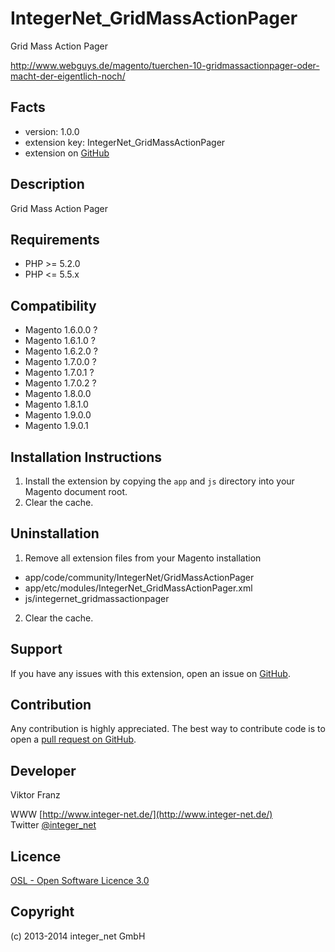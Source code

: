IntegerNet_GridMassActionPager
==============================

Grid Mass Action Pager

http://www.webguys.de/magento/tuerchen-10-gridmassactionpager-oder-macht-der-eigentlich-noch/

Facts
-----
- version: 1.0.0
- extension key: IntegerNet_GridMassActionPager
- extension on [GitHub](https://github.com/integer-net/IntegerNet_GridMassActionPager)

Description
-----------
Grid Mass Action Pager

Requirements
------------
- PHP >= 5.2.0
- PHP <= 5.5.x

Compatibility
-------------
- Magento 1.6.0.0 ?
- Magento 1.6.1.0 ?
- Magento 1.6.2.0 ?
- Magento 1.7.0.0 ?
- Magento 1.7.0.1 ?
- Magento 1.7.0.2 ?
- Magento 1.8.0.0
- Magento 1.8.1.0
- Magento 1.9.0.0
- Magento 1.9.0.1

Installation Instructions
-------------------------
1. Install the extension by copying the `app` and `js` directory into your Magento document root.
2. Clear the cache.

Uninstallation
--------------
1. Remove all extension files from your Magento installation
 - app/code/community/IntegerNet/GridMassActionPager
 - app/etc/modules/IntegerNet_GridMassActionPager.xml
 - js/integernet_gridmassactionpager
2. Clear the cache.

Support
-------
If you have any issues with this extension, open an issue on [GitHub](https://github.com/integer-net/IntegerNet_GridMassActionPager/issues).

Contribution
------------
Any contribution is highly appreciated. The best way to contribute code is to open a [pull request on GitHub](https://help.github.com/articles/using-pull-requests).

Developer
---------
Viktor Franz

WWW [http://www.integer-net.de/](http://www.integer-net.de/)  
Twitter [@integer_net](https://twitter.com/integer_net)

Licence
-------
[OSL - Open Software Licence 3.0](http://opensource.org/licenses/osl-3.0.php)

Copyright
---------
(c) 2013-2014 integer_net GmbH
